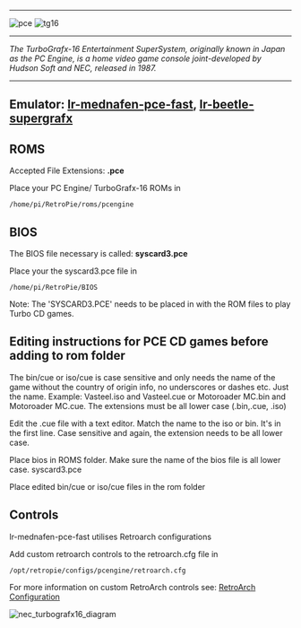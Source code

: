 ***
![pce](https://cloud.githubusercontent.com/assets/10035308/12213634/206dcb84-b639-11e5-8111-e0dfe0890107.png)
![tg16](https://cloud.githubusercontent.com/assets/10035308/12213633/206e0090-b639-11e5-9c39-3fada1f9b4f4.png)
***
_The TurboGrafx-16 Entertainment SuperSystem, originally known in Japan as the PC Engine, is a home video game console joint-developed by Hudson Soft and NEC, released in 1987._
***
## Emulator: [lr-mednafen-pce-fast](https://github.com/libretro/beetle-pce-fast-libretro), [lr-beetle-supergrafx](https://github.com/libretro/beetle-supergrafx-libretro)

## ROMS
Accepted File Extensions: **.pce**

Place your PC Engine/ TurboGrafx-16 ROMs in
```
/home/pi/RetroPie/roms/pcengine
```

## BIOS

The BIOS file necessary is called: **syscard3.pce** 

Place your the syscard3.pce file in 
```
/home/pi/RetroPie/BIOS
```
Note: The 'SYSCARD3.PCE' needs to be placed in with the ROM files to play Turbo CD games.

## Editing instructions for PCE CD games before adding to rom folder

The bin/cue or iso/cue is case sensitive and only needs the name of the game without the country of origin info, no underscores or dashes etc. Just the name. Example: Vasteel.iso and Vasteel.cue or Motoroader MC.bin and Motoroader MC.cue. The extensions must be all lower case (.bin,.cue, .iso)

Edit the .cue file with a text editor. Match the name to the iso or bin. It's in the first line. Case sensitive and again, the extension needs to be all lower case.

Place bios in ROMS folder. Make sure the name of the bios file is all lower case. syscard3.pce

Place edited bin/cue or iso/cue files in the rom folder

## Controls

lr-mednafen-pce-fast utilises Retroarch configurations

Add custom retroarch controls to the retroarch.cfg file in
```shell
/opt/retropie/configs/pcengine/retroarch.cfg
```
For more information on custom RetroArch controls see: [RetroArch Configuration](https://github.com/petrockblog/RetroPie-Setup/wiki/RetroArch-Configuration)

![nec_turbografx16_diagram](https://cloud.githubusercontent.com/assets/10035308/10822284/1bde9cc4-7e1c-11e5-9683-c29b5a5a49e8.png)